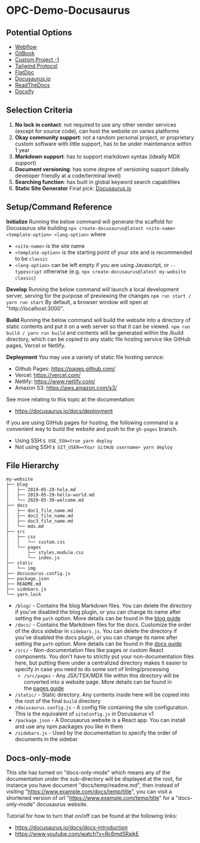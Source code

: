 # OPC-Demo-Docusaurus




## Potential Options
- [Webflow](https://webflow.com/?r=0)
- [GitBook](https://www.gitbook.com/)
- [Custom Project -1](https://github.com/floriannicolas/API-Documentation-HTML-Template)
- [Tailwind Protocol](https://tailwindui.com/templates/protocol)
- [FlatDoc](https://ricostacruz.com/flatdoc/#large-brief)
- [Docusaurus.io](https://docusaurus.io/)
- [ReadTheDocs](https://about.readthedocs.com/?ref=dotcom-homepage)
- [Docsify](https://docsify.js.org/#/)

## Selection Criteria
1. **No lock in contact**: not required to use any other vender services (except for source code), can host the website on varies platforms
2. **Okay community support**: not a random personal project, or proprietary custom software with little support, has to be under maintenance within 1 year
3. **Markdown support**: has to support markdown syntax (ideally MDX support)
4. **Document versioning**: has some degree of versioning support (ideally developer friendly at a code/terminal level)
5. **Searching function**: has built in global keyword search capabilities
6. **Static Site Generator**
Final pick: [Docusaurus.io](https://docusaurus.io/)

## Setup/Command Reference

**Initialize**
Running the below command will generate the scaffold for Docusaurus site building
`npx create-docusaurus@latest <site-name> <template-option> <lang-option>`
where
- `<site-name>` is the site name
- `<template-option>` is the starting point of your site and is recommended to be `classic`
- `<lang-option>` can be left empty if you are using Javascript, or `--typescript` otherwise
(e.g. `npx create-docusaurus@latest my-website classic`)

**Develop**
Running the below command will launch a local development server, serving for the purpose of previewing the changes
`npm run start / yarn run start`
By default, a browser window will open at "http://localhost:3000".

**Build**
Running the below command will build the website into a directory of static contents and put it on a web server so that it can be viewed.
`npm run build / yarn run build`
and contents will be generated within the /build directory, which can be copied to any static file hosting service like GitHub pages, Vercel or Netlify.

**Deployment**
You may use a variety of static file hosting service:
- Github Pages: https://pages.github.com/
- Vercel: https://vercel.com/
- Netlify: https://www.netlify.com/
- Amazon S3: https://aws.amazon.com/s3/

See more relating to this topic at the documentation:
- https://docusaurus.io/docs/deployment

If you are using GitHub pages for hosting, the following command is a convenient way to build the website and push to the `gh-pages` branch.
- Using SSH:`$ USE_SSH=true yarn deploy`
- Not using SSH:`$ GIT_USER=<Your GitHub username> yarn deploy`

## File Hierarchy

```
my-website
├── blog
│   ├── 2019-05-28-hola.md
│   ├── 2019-05-29-hello-world.md
│   └── 2020-05-30-welcome.md
├── docs
│   ├── doc1_file_name.md
│   ├── doc2_file_name.md
│   ├── doc3_file_name.md
│   └── mdx.md
├── src
│   ├── css
│   │   └── custom.css
│   └── pages
│       ├── styles.module.css
│       └── index.js
├── static
│   └── img
├── docusaurus.config.js
├── package.json
├── README.md
├── sidebars.js
└── yarn.lock
```

- `/blog/` - Contains the blog Markdown files. You can delete the directory if you've disabled the blog plugin, or you can change its name after setting the `path` option. More details can be found in the [blog guide](https://docusaurus.io/docs/blog)
- `/docs/` - Contains the Markdown files for the docs. Customize the order of the docs sidebar in `sidebars.js`. You can delete the directory if you've disabled the docs plugin, or you can change its name after setting the `path` option. More details can be found in the [docs guide](https://docusaurus.io/docs/docs-introduction)
- `/src/` - Non-documentation files like pages or custom React components. You don't have to strictly put your non-documentation files here, but putting them under a centralized directory makes it easier to specify in case you need to do some sort of linting/processing
	- `/src/pages` - Any JSX/TSX/MDX file within this directory will be converted into a website page. More details can be found in the [pages guide](https://docusaurus.io/docs/creating-pages)
- `/static/` - Static directory. Any contents inside here will be copied into the root of the final `build` directory
- `/docusaurus.config.js` - A config file containing the site configuration. This is the equivalent of `siteConfig.js` in Docusaurus v1
- `/package.json` - A Docusaurus website is a React app. You can install and use any npm packages you like in them
- `/sidebars.js` - Used by the documentation to specify the order of documents in the sidebar


## Docs-only-mode

This site has turned on "docs-only-mode" which means any of the documentation under the sub-directory will be displayed at the root, for instance you have document "docs/temp/readme.md", then instead of visiting "https://www.example.com/docs/temp/title", you can visit a shortened version of url "https://www.example.com/temp/title" for a "docs-only-mode" docusaurus website.

Tutorial for how to turn that on/off can be found at the following links:
- https://docusaurus.io/docs/docs-introduction
- https://www.youtube.com/watch?v=Rc6mdSRaikE

